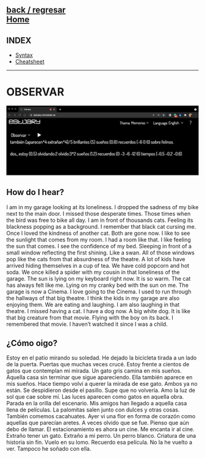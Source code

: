 [back / regresar](../README.md)  
[Home](../../README.md)  
------------------------------------------------------------------------------- 
## INDEX
  
+ [Syntax](syntaxObservar.md)
+ [Cheatsheet](Observar_cheatsheet.pdf) 
  
-------------------------------------------------------------------------------

# OBSERVAR

![MEMORIAS'S IMAGE](/img/observarSyntax.jpg)

## How do I hear?

I am in my garage looking at its loneliness. I dropped the sadness of my bike next to the main door. I missed those desperate times. Those times when the bird was free to bike all day. I am in front of thousands cats. Feeling its blackness popping as a background. I remember that black cat cursing me. Once I loved the kindness of another cat. Both are gone now. I like to see the sunlight that comes from my room. I had a room like that. I like feeling the sun that comes. I see the confidence of my bed. Sleeping in front of a small window reflecting the first shining. Like a swan. All of those windows pop like the cats from that absurdness of the theatre. A lot of kids have arrived hiding themselves in a cup of tea. We have cold popcorn and hot soda. We once killed a spider with my cousin in that loneliness of the garage. The sun is lying on my keyboard right now. It is so warm. The cat has always felt like me. Lying on my cranky bed with the sun on me. The garage is now a Cinema. I love going to the Cinema. I used to run through the hallways of that big theatre. I think the kids in my garage are also enjoying them. We are eating and laughing. I am also laughing in that theatre. I missed having a cat. I have a dog now. A big white dog. It is like that big creature from that movie. Flying with the boy on its back. I remembered that movie. I haven’t watched it since I was a child. <br/>

## ¿Cómo oigo?

Estoy en el patio mirando su soledad. He dejado la bicicleta tirada a un lado de la puerta. Puertas que muchas veces crucé. Estoy frente a cientos de gatos que contemplan mi mirada. Un gato gris camina en mis sueños. Aquella casa sin terminar que sigue apareciendo. Ella también aparece en mis sueños. Hace tiempo volví a querer la mirada de ese gato. Ambos ya no están. Se despidieron desde el pasillo. Supe que no volvería. Amo la luz de sol que cae sobre mí. Las luces aparecen como gatos en aquella obra. Parada en la orilla del escenario. Mis amigos han llegado a aquella casa llena de películas. La palomitas salen junto con dulces y otras cosas. También comemos cacahuates. Ayer vi una flor en forma de corazón como aquellas que parecían aretes. A veces olvido que se fue. Pienso que aún debo de llamar. El estacionamiento es ahora un cine. Me encanta ir al cine. Extraño tener un gato. Extraño a mi perro. Un perro blanco. Criatura de una historia sin fin. Vuelo en su lomo. Recuerdo esa película. No la he vuelto a ver. Tampoco he soñado con ella. <br/>

